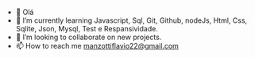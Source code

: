 - 👋 Olá
- 🌱 I’m currently learning Javascript, Sql, Git, Github, nodeJs, Html, Css, Sqlite, Json, Mysql, Test e Respansividade.
- 💞️ I’m looking to collaborate on new projects.
- 📫 How to reach me manzottiflavio22@gmail.com
